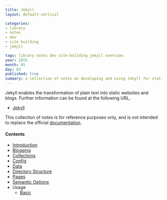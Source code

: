 ```yaml
---
title: Jekyll
layout: default-vertical

categories:
- library
- notes
- dev
- site building
- jekyll

tags: library notes dev site-building jekyll overview
year: 2015
month: 01
day: 03
published: true
summary: a collection of notes on developing and using Jekyll for static site publication
---
```


Jekyll enables the transformation of plain text into static websites and blogs. Further information can be found at the following URL,

* [Jekyll](http://jekyllrb.com)

This collection of notes is for reference purposes only, and is not intended to replace the official [documentation](http://jekyllrb.com/docs/home/).

#### Contents
* [Introduction](/library/notes/jekyll-intro/)
* [Blogging](/library/notes/jekyll-blogging/)
* [Collections](/library/notes/jekyll-collections/)
* [Config](/library/notes/jekyll-config/)
* [Data](/library/notes/jekyll-data/)
* [Directory Structure](/library/notes/jekyll-directory/)
* [Pages](/library/notes/jekyll-pages/)
* [Semantic Options](/library/notes/jekyll-semantic)
* Usage
  * [Basic](/library/notes/jekyll-basic/)
